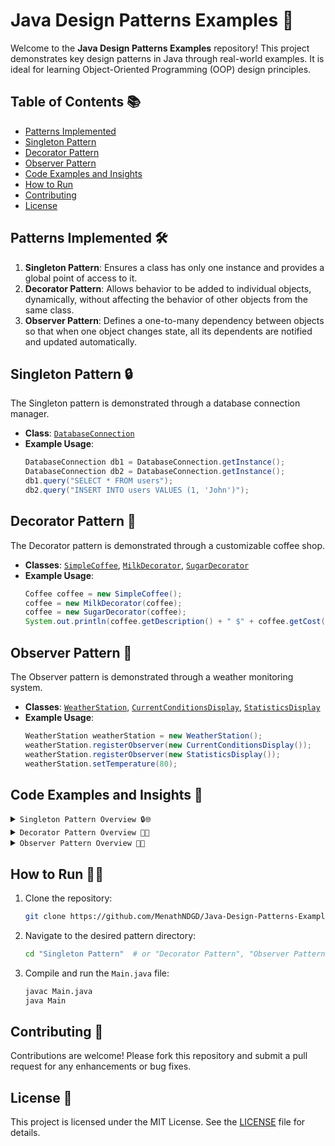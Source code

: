 # Java Design Patterns Examples 🚀

Welcome to the **Java Design Patterns Examples** repository! This project demonstrates key design patterns in Java through real-world examples. It is ideal for learning Object-Oriented Programming (OOP) design principles.

## Table of Contents 📚

- [Patterns Implemented](#patterns-implemented)
- [Singleton Pattern](#singleton-pattern)
- [Decorator Pattern](#decorator-pattern)
- [Observer Pattern](#observer-pattern)
- [Code Examples and Insights](#code-examples-and-insights)
- [How to Run](#how-to-run)
- [Contributing](#contributing)
- [License](#license)

## <a name="patterns-implemented">Patterns Implemented 🛠️</a>

1. **Singleton Pattern**: Ensures a class has only one instance and provides a global point of access to it.
2. **Decorator Pattern**: Allows behavior to be added to individual objects, dynamically, without affecting the behavior of other objects from the same class.
3. **Observer Pattern**: Defines a one-to-many dependency between objects so that when one object changes state, all its dependents are notified and updated automatically.

## <a name="singleton-pattern">Singleton Pattern 🔒</a>

The Singleton pattern is demonstrated through a database connection manager.

- **Class**: [`DatabaseConnection`](Singleton%20Pattern/DatabaseConnection.java)
- **Example Usage**:
  ```java
  DatabaseConnection db1 = DatabaseConnection.getInstance();
  DatabaseConnection db2 = DatabaseConnection.getInstance();
  db1.query("SELECT * FROM users");
  db2.query("INSERT INTO users VALUES (1, 'John')");
  ```

## <a name="decorator-pattern">Decorator Pattern 🎨</a>

The Decorator pattern is demonstrated through a customizable coffee shop.

- **Classes**: [`SimpleCoffee`](Decorator%20Pattern/SimpleCoffee.class), [`MilkDecorator`](Decorator%20Pattern/MilkDecorator.class), [`SugarDecorator`](Decorator%20Pattern/SugarDecorator.class)
- **Example Usage**:
  ```java
  Coffee coffee = new SimpleCoffee();
  coffee = new MilkDecorator(coffee);
  coffee = new SugarDecorator(coffee);
  System.out.println(coffee.getDescription() + " $" + coffee.getCost());
  ```

## <a name="observer-pattern">Observer Pattern 👀</a>

The Observer pattern is demonstrated through a weather monitoring system.

- **Classes**: [`WeatherStation`](Observer%20Pattern/WeatherStation.class), [`CurrentConditionsDisplay`](Observer%20Pattern/CurrentConditionsDisplay.class), [`StatisticsDisplay`](Observer%20Pattern/StatisticsDisplay.class)
- **Example Usage**:
  ```java
  WeatherStation weatherStation = new WeatherStation();
  weatherStation.registerObserver(new CurrentConditionsDisplay());
  weatherStation.registerObserver(new StatisticsDisplay());
  weatherStation.setTemperature(80);
  ```

## <a name="code-examples-and-insights">Code Examples and Insights 🧠</a>

<details>
<summary><code>Singleton Pattern Overview 🔒🌐</code></summary>

### Introduction 🌟🧩

The Singleton Pattern ensures that a class has only one instance and provides a global point of access to that instance. This pattern is useful when exactly one object is needed to coordinate actions across the system.

### Scenario: Database Connection 💻🔗

In many applications, you need to ensure that only one instance of a database connection is created to prevent resource conflicts and manage resources efficiently. The Singleton pattern ensures that there is only one instance of a class and provides a global point of access to it.

### Code Explanation 📜💻

```java
private static DatabaseConnection instance;
```

- This variable holds the single instance of the class.
- Being `static` means it belongs to the class, not to any specific object of the class.

```java
private DatabaseConnection() {
    System.out.println("Database Connection established");
}
```

- The constructor is private, preventing other classes from instantiating the `DatabaseConnection` class directly.
- It ensures that the only way to get an instance of this class is through the `getInstance` method.

```java
public static DatabaseConnection getInstance() {
    if (instance == null) {
        instance = new DatabaseConnection();
    }
    return instance;
}
```

- This method returns the single instance of the class.
- If the `instance` is `null` (meaning it hasn't been created yet), it creates a new instance.
- Subsequent calls to `getInstance` return the already created instance, ensuring there's only one instance.

```java
public void query(String sql) {
    System.out.println("Executing query: " + sql);
}
```

- This method simulates executing a database query.
- It prints out the SQL query string provided as an argument.

```java
DatabaseConnection db1 = DatabaseConnection.getInstance();
DatabaseConnection db2 = DatabaseConnection.getInstance();
```

- Both `db1` and `db2` are references to the same instance of `DatabaseConnection`.
- The `getInstance` method ensures that the same instance is returned both times.

```java
db1.query("SELECT * FROM users");
db2.query("INSERT INTO users VALUES (1, 'John')");
```

- The `query` method is called on both `db1` and `db2`.
- Since `db1` and `db2` refer to the same instance, these calls operate on the same object.

```java
System.out.println(db1 == db2);
```

- This prints `true` because `db1` and `db2` are references to the same instance.

### Output Explanation 🖥️🔍

When running the `Main` class, the final output will be:

```java
Database Connection established
Executing query: SELECT * FROM users
Executing query: INSERT INTO users VALUES (1, 'John')
true
```

- **Database Connection established** is printed once when the instance is first created by `DatabaseConnection.getInstance()`.
- **Executing query: SELECT \* FROM users** is printed after called the `db1.query("SELECT * FROM users")`.
- **Executing query: INSERT INTO users VALUES (1, 'John')** is printed when `db2.query("INSERT INTO users VALUES (1, 'John')")` is called.
- **true** is printed when `System.out.println(db1 == db2)` is executed, confirming that both references point to the same instance.

</details>

<details>
<summary><code>Decorator Pattern Overview 🎨✨</code></summary>

### Introduction 🌟🧩

The Decorator Pattern allows behavior to be added to individual objects, either statically or dynamically, without affecting the behavior of other objects from the same class. This pattern is typically used to extend the functionalities of classes in a flexible and reusable way.

### Scenario: Coffee Shop with Different Add-Ons ☕🍰

In a coffee shop, you can order a basic coffee and add various add-ons like milk or sugar. The Decorator pattern allows you to add behavior to objects dynamically.

### Code Explanation 📜💻

**_`Coffee Interface`_** defines the structure that all coffee types (both base and decorated) must follow.

```java
interface Coffee {
    String getDescription();
    double getCost();
}
```

- The `getDescription()` method returns a description of the coffee.
- It implemented by both base and decorator classes.
- The `getCost()` method returns the cost of the coffee.
- It also implemented by both base and decorator classes.

**_`SimpleCoffee Class`_** represents a basic coffee without any decorations.

```java
class SimpleCoffee implements Coffee {
    @Override
    public String getDescription() {
        return "Simple Coffee";
    }

    @Override
    public double getCost() {
        return 5.0;
    }
}
```

- The `getDescription()` method returns **Simple Coffee**.
- The `getCost()` Method returns a base cost of **5.0**.

**_`CoffeeDecorator Abstract Class`_** implements the `Coffee` interface and serves as the base class for all coffee decorators.

```java
abstract class CoffeeDecorator implements Coffee {
    protected Coffee decoratedCoffee;

    public CoffeeDecorator(Coffee coffee) {
        this.decoratedCoffee = coffee;
    }

    public String getDescription() {
        return decoratedCoffee.getDescription();
    }

    public double getCost() {
        return decoratedCoffee.getCost();
    }
}
```

- The `decoratedCoffee` field holds the reference to the coffee object being decorated.
- The constructor initializes the `decoratedCoffee` with the given `coffee`.
- The `getDescription()` method returns the description of the decorated coffee.
- The `getCost()` method returns the cost of the decorated coffee.

**_`MilkDecorator Class`_** adds milk to the coffee, extending the `CoffeeDecorator`.

```java
class MilkDecorator extends CoffeeDecorator {
    public MilkDecorator(Coffee coffee) {
        super(coffee);
    }

    @Override
    public String getDescription() {
        return decoratedCoffee.getDescription() + " + Milk";
    }

    @Override
    public double getCost() {
        return decoratedCoffee.getCost() + 1.5;
    }
}
```

- The constructor passes the coffee to be decorated to the `CoffeeDecorator` constructor.
- The `getDescription()` method appends **+ Milk** to the existing description.
- The `getCost()` method adds **1.5** to the existing cost.

**_`SugarDecorator Class`_** adds sugar to the coffee, extending the `CoffeeDecorator`.

```java
class SugarDecorator extends CoffeeDecorator {
    public SugarDecorator(Coffee coffee) {
        super(coffee);
    }

    @Override
    public String getDescription() {
        return decoratedCoffee.getDescription() + " + Sugar";
    }

    @Override
    public double getCost() {
        return decoratedCoffee.getCost() + 0.5;
    }
}
```

- The constructor passes the coffee to be decorated to the `CoffeeDecorator` constructor.
- The `getDescription()` method appends **+ Sugar** to the existing description.
- The `getCost()` method adds **0.5** to the existing cost.

**_`Main Class`_** demonstrates the use of the decorators to add features to the base coffee.

```java
public class Main {
    public static void main(String[] args) {
        Coffee coffee = new SimpleCoffee();
        System.out.println(coffee.getDescription() + " $" + coffee.getCost());

        coffee = new MilkDecorator(coffee);
        System.out.println(coffee.getDescription() + " $" + coffee.getCost());

        coffee = new SugarDecorator(coffee);
        System.out.println(coffee.getDescription() + " $" + coffee.getCost());
    }
}
```

**`Creating a Simple Coffee:`**

```java
   Coffee coffee = new SimpleCoffee();
   System.out.println(coffee.getDescription() + " $" + coffee.getCost());
```

- This creates a `SimpleCoffee` instance.
- It prints the description and cost: **Simple Coffee $5.0**.

**`Adding Milk to Coffee:`**

```java
   coffee = new MilkDecorator(coffee);
   System.out.println(coffee.getDescription() + " $" + coffee.getCost());
```

- This decorates the `coffee` with `MilkDecorator`.
- It prints the new description and cost: **Simple Coffee + Milk $6.5**.

**`Adding Sugar to Coffee:`**

```java
coffee = new SugarDecorator(coffee);
System.out.println(coffee.getDescription() + " $" + coffee.getCost());
```

- This further decorates the `coffee` with `SugarDecorator`.
- It prints the new description and cost: **Simple Coffee + Milk + Sugar $7.0**.

### Output Explanation 🖥️🔍

The Final Output generated as follows:

```java
Simple Coffee $5.0
Simple Coffee + Milk $6.5
Simple Coffee + Milk + Sugar $7.0
```

When the `Main` class is executed, it follows these steps to generate the output:

**`1. Creating a Simple Coffee:`**

```java
Coffee coffee = new SimpleCoffee();
System.out.println(coffee.getDescription() + " $" + coffee.getCost());
```

- A `SimpleCoffee` instance is created.
- The `getDescription()` method of `SimpleCoffee` returns **Simple Coffee**.
- The `getCost()` method of Simpl`eCoffee returns **5.0**.
- The output is: **Simple Coffee $5.0**.

**`2. Adding Milk to Coffee:`**

```java
coffee = new MilkDecorator(coffee);
System.out.println(coffee.getDescription() + " $" + coffee.getCost());
```

- The `SimpleCoffee` instance is decorated with `MilkDecorator`.
- The `getDescription()` method of `MilkDecorator` calls the `getDescription()` method of the decorated coffee (which is `SimpleCoffee`) and appends **+ Milk**.
- The` decoratedCoffee.getDescription()` returns **Simple Coffee**.
- Then the final description is **Simple Coffee + Milk**.
- The `getCost()` method of `MilkDecorator` calls the `getCost()` method of the decorated coffee (which is `SimpleCoffee`) and adds **1.5**.
- In this case, the `decoratedCoffee.getCost()` returns **5.0**.
- After that, the final cost is **5.0 + 1.5 = 6.5**.
- Then the output is: **Simple Coffee + Milk $6.5**.

**`3. Adding Sugar to Coffee:`**

```java
coffee = new SugarDecorator(coffee);
System.out.println(coffee.getDescription() + " $" + coffee.getCost());
```

- The `MilkDecorator` instance (which already decorates `SimpleCoffee`) is further decorated with `SugarDecorator`.
- The `getDescription()` method of `SugarDecorator` calls the `getDescription()` method of the decorated coffee (which is `MilkDecorator`) and appends **+ Sugar**.
- In here the `decoratedCoffee.getDescription()` (which is `MilkDecorator.getDescription()`) returns **Simple Coffee + Milk**.
- So the final description is **Simple Coffee + Milk + Sugar**.
- After that, the `getCost()` method of `SugarDecorator` calls the `getCost()` method of the decorated coffee (which is `MilkDecorator`) and adds **0.5**.
- In that case, the `decoratedCoffee.getCost()` (which is `MilkDecorator.getCost()`) returns **6.5**.
- So the, final cost is **6.5 + 0.5 = 7.0**.
- Finally, the output is: **Simple Coffee + Milk + Sugar $7.0**.

</details>

<details>
<summary><code>Observer Pattern Overview 👀📡</code></summary>

### Introduction 🌟🧩

The Observer pattern allows you to define a one-to-many dependency between objects so that when one object changes state, all its dependents are notified and updated automatically.

### Scenario: A Weather Station that Monitors Temperature 🌤️🌡️

Imagine a weather station that monitors temperature and updates multiple displays whenever the temperature changes.

### Code Explanation 📜💻

**_`WeatherSubject Interface`_** defines the methods that any subject (in this case, a weather station) must implement to allow observers to register, unregister, and be notified of changes.

```java
interface WeatherSubject {
    void registerObserver(WeatherObserver observer);
    void removeObserver(WeatherObserver observer);
    void notifyObservers();
}
```

- The `registerObserver()` method adds an observer to the list of observers.
- The `removeObserver()` method removes an observer from the list of observers.
- The `notifyObservers()` method notifies all registered observers of a change.

**_`WeatherStation Class`_** implements the `WeatherSubject` interface and maintains a list of observers. It also holds the temperature data and notifies observers when the temperature changes.

```java
class WeatherStation implements WeatherSubject {
    private List<WeatherObserver> observers;
    private float temperature;

    public WeatherStation() {
        this.observers = new ArrayList<>();
    }

    @Override
    public void registerObserver(WeatherObserver observer) {
        observers.add(observer);
    }

    @Override
    public void removeObserver(WeatherObserver observer) {
        observers.remove(observer);
    }

    @Override
    public void notifyObservers() {
        for (WeatherObserver observer : observers) {
            observer.update(temperature);
        }
    }

    public void setTemperature(float temperature) {
        this.temperature = temperature;
        notifyObservers();
    }
}
```

- The `observers` field is a list to keep track of registered observers.
- The `temperature` field shows the current temperature.
- The `registerObserver()` method adds an `observer` to the list.
- The `removeObserver()` method removes an `observer` from the list.
- The `notifyObservers()` method calls the `update()` method on each registered `observer`, passing the current `temperature`.
- The `setTemperature()` method sets the temp`erature and calls `notifyObservers()` method to update all observers.

**_`WeatherObserver Interface`_** defines the `update()` method that observers must implement to get updates from the subject.

```java
interface WeatherObserver {
    void update(float temperature);
}
```

- The `update()` method takes the new `temperature` as an argument and updates the observer.

**_`CurrentConditionsDisplay Class`_** implements the `WeatherObserver` interface and displays the current `temperature`.

```java
class CurrentConditionsDisplay implements WeatherObserver {
    @Override
    public void update(float temperature) {
        System.out.println("Current conditions: " + temperature + "F degrees");
    }
}
```

- The `update()` method prints the current `temperature` to the console.

**_`StatisticsDisplay Class`_** implements the `WeatherObserver` interface and maintains statistics about the `temperature` (_*average, maximum, and minimum*_).

```java
class StatisticsDisplay implements WeatherObserver {
    private float maxTemp = 0.0f;
    private float minTemp = 200;
    private float tempSum = 0.0f;
    private int numReadings;

    @Override
    public void update(float temperature) {
        tempSum += temperature;
        numReadings++;

        if (temperature > maxTemp) {
            maxTemp = temperature;
        }

        if (temperature < minTemp) {
            minTemp = temperature;
        }

        display();
    }

    public void display() {
        System.out.println("Avg/Max/Min temperature = " + (tempSum / numReadings)
            + "/" + maxTemp + "/" + minTemp);
    }
}
```

- The following is how the fields are shown in this instance:
  - `maxTemp`: Stores the maximum recorded temperature.
  - `minTemp`: Stores the minimum recorded temperature.
  - `tempSum`: Stores the sum of all recorded temperatures.
  - `numReadings`: Counts the number of temperature readings.
- The `update()` method updates the statistics with the new `temperature` and calls display.
- The `display()` method prints the _*average, maximum, and minimum*_ temperatures to the console.

**_`Main Class`_** demonstrates the Observer Pattern by creating a `WeatherStation`, registering observers, and changing the temperature.

```java
public class Main {
    public static void main(String[] args) {
        WeatherStation weatherStation = new WeatherStation();

        CurrentConditionsDisplay currentDisplay = new CurrentConditionsDisplay();
        StatisticsDisplay statisticsDisplay = new StatisticsDisplay();

        weatherStation.registerObserver(currentDisplay);
        weatherStation.registerObserver(statisticsDisplay);

        weatherStation.setTemperature(80);
        weatherStation.setTemperature(82);
        weatherStation.setTemperature(78);
    }
}
```

- Creating the WeatherStation:

  - This creates an instance of `WeatherStation`.

    ```java
    WeatherStation weatherStation = new WeatherStation();
    ```

- Creating the Observers:

  - This creates instances of `CurrentConditionsDisplay` and `StatisticsDisplay`.

    ```java
    CurrentConditionsDisplay currentDisplay = new CurrentConditionsDisplay();
    StatisticsDisplay statisticsDisplay = new StatisticsDisplay();
    ```

- Registering the Observers:

  - This registers the observers with the `WeatherStation`.

    ```java
    weatherStation.registerObserver(currentDisplay);
    weatherStation.registerObserver(statisticsDisplay);
    ```

- Setting the Temperature:

  - This changes the temperature, which triggers the `notifyObservers()` method to update all registered observers.

    ```java
    weatherStation.setTemperature(80);
    weatherStation.setTemperature(82);
    weatherStation.setTemperature(78);
    ```

### Output Explanation 🖥️🔍

The Final output is generated as follows:

```java
Current conditions: 80.0F degrees
Avg/Max/Min temperature = 80.0/80.0/80.0
Current conditions: 82.0F degrees
Avg/Max/Min temperature = 81.0/82.0/80.0
Current conditions: 78.0F degrees
Avg/Max/Min temperature = 80.0/82.0/78.0
```

When the `Main` class is executed, it follows these steps to generate the output:

**`1. Setting the temperature to 80:`**

- The `CurrentConditionsDisplay` prints: **Current conditions: 80.0F degrees**.
- The `StatisticsDisplay` updates its statistics as:
  - Average: _*801=80.0\frac{80}{1} = 80.0180=80.0*_
  - Maximum: _*80.0*_
  - Minimum: _*80.0*_
  - Prints: **Avg/Max/Min temperature = 80.0/80.0/80.0**

**`2. Setting the temperature to 82:`**

- The `CurrentConditionsDisplay` prints: C**urrent conditions: 82.0F degrees**.
- The `StatisticsDisplay` updates its statistics as:
  - Average: _*80+822=81.0\frac{80 + 82}{2} = 81.0280+82=81.0*_
  - Maximum: _*82.0*_
  - Minimum: _*80.0*_
  - Prints: **Avg/Max/Min temperature = 81.0/82.0/80.0**

**`3. Setting the temperature to 78:`**

- The `CurrentConditionsDisplay` prints: **Current conditions: 78.0F degrees**.
- The `StatisticsDisplay` updates its statistics as:
  - Average: _*80+82+783≈80.0\frac{80 + 82 + 78}{3} \approx 80.0380+82+78≈80.0*_
  - Maximum: _*82.0*_
  - Minimum: _*78.0*_
  - Prints: **Avg/Max/Min temperature = 80.0/82.0/78.0**

</details>

## <a name="how-to-run">How to Run 🏃‍♂️</a>

1. Clone the repository:
   ```sh
   git clone https://github.com/MenathNDGD/Java-Design-Patterns-Examples.git
   ```
2. Navigate to the desired pattern directory:
   ```sh
   cd "Singleton Pattern"  # or "Decorator Pattern", "Observer Pattern"
   ```
3. Compile and run the `Main.java` file:
   ```sh
   javac Main.java
   java Main
   ```

## <a name="contributing">Contributing 🤝</a>

Contributions are welcome! Please fork this repository and submit a pull request for any enhancements or bug fixes.

## <a name="license">License 📄</a>

This project is licensed under the MIT License. See the [LICENSE](LICENSE) file for details.
